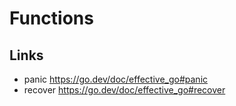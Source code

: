 # Functions

## Links

- panic https://go.dev/doc/effective_go#panic
- recover https://go.dev/doc/effective_go#recover